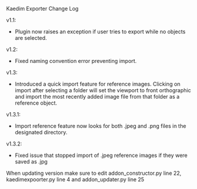 Kaedim Exporter Change Log

v1.1:
- Plugin now raises an exception if user tries to export while no objects are selected.

v1.2:
- Fixed naming convention error preventing import.

v1.3:
- Introduced a quick import feature for reference images. Clicking on import after selecting a folder will set the viewport to front orthographic and import the most recently added image file from that folder as a reference object. 

v1.3.1:
- Import reference feature now looks for both .jpeg and .png files in the designated directory.

v1.3.2:
- Fixed issue that stopped import of .jpeg reference images if they were saved as .jpg

When updating version make sure to edit addon_constructor.py line 22, kaedimexpoorter.py line 4 and addon_updater.py line 25